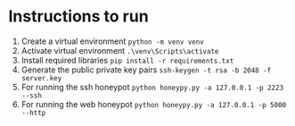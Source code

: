# Instructions to run

1. Create a virtual environment
`python -m venv venv`
2. Activate virtual environment
`.\venv\Scripts\activate`
3. Install required libraries
`pip install -r requirements.txt`
4. Generate the public private key pairs
`ssh-keygen -t rsa -b 2048 -f server.key`
5. For running the ssh honeypot
`python honeypy.py -a 127.0.0.1 -p 2223 --ssh`
6. For running the web honeypot
`python honeypy.py -a 127.0.0.1 -p 5000 --http`